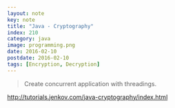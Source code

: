 ```yaml
---
layout: note
key: note
title: "Java - Cryptography"
index: 210
category: java
image: programming.png
date: 2016-02-10
postdate: 2016-02-10
tags: [Encryption, Decryption]
---
```


> Create concurrent application with threadings.


http://tutorials.jenkov.com/java-cryptography/index.html
